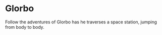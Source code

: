 # Glorbo
Follow the adventures of Glorbo has he traverses a space station, jumping from body to body.
